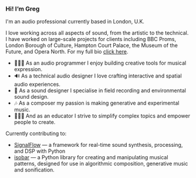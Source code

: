 ### Hi! I’m Greg

I'm an audio professional currently based in London, U.K. 

I love working across all aspects of sound, from the artistic to the technical. I have worked on large-scale projects for clients including BBC Proms, London Borough of Culture, Hampton Court Palace, the Museum of the Future, and Opera North. For my full bio [click here](https://www.gregory-white.co.uk/bio.html).

* 👨🏼‍💻 As an audio programmer I enjoy building creative tools for musical expression.
* 🔊 As a technical audio designer I love crafting interactive and spatial audio experiences.
* 🎤 As a sound designer I specialise in field recording and environmental sound design.
* 🎶 As a composer my passion is making generative and experimental music.
* 👨🏼‍🏫 And as an educator I strive to simplify complex topics and empower people to create.

Currently contributing to:
* [SignalFlow](https://github.com/ideoforms/signalflow) — a framework for real-time sound synthesis, processing, and DSP with Python
* [isobar](https://github.com/ideoforms/isobar) — a Python library for creating and manipulating musical patterns, designed for use in algorithmic composition, generative music and sonification.
<!--
**gregwht/gregwht** is a ✨ _special_ ✨ repository because its `README.md` (this file) appears on your GitHub profile.

Here are some ideas to get you started:

- 🔭 I’m currently working on ...
- 🌱 I’m currently learning ...
- 👯 I’m looking to collaborate on ...
- 🤔 I’m looking for help with ...
- 💬 Ask me about ...
- 📫 How to reach me: ...
- 😄 Pronouns: ...
- ⚡ Fun fact: ...
-->
